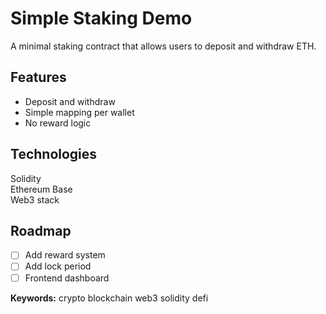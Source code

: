 # Simple Staking Demo

A minimal staking contract that allows users to deposit and withdraw ETH.

## Features
- Deposit and withdraw
- Simple mapping per wallet
- No reward logic

## Technologies
Solidity  
Ethereum Base  
Web3 stack

## Roadmap
- [ ] Add reward system
- [ ] Add lock period
- [ ] Frontend dashboard

**Keywords:** crypto blockchain web3 solidity defi

